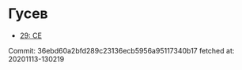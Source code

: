 # Гусев
- [29: CE](29.md)

Commit: 36ebd60a2bfd289c23136ecb5956a95117340b17
 fetched at: 20201113-130219
